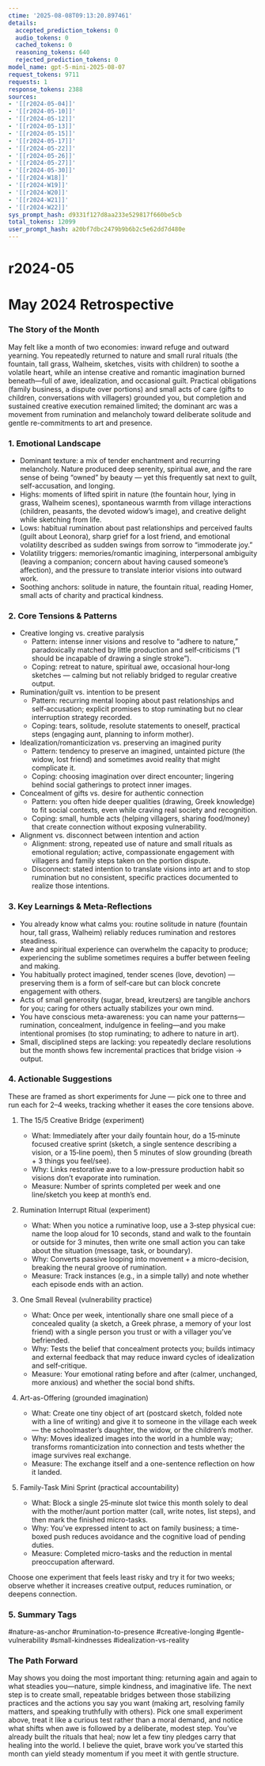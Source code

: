 ```yaml
---
ctime: '2025-08-08T09:13:20.897461'
details:
  accepted_prediction_tokens: 0
  audio_tokens: 0
  cached_tokens: 0
  reasoning_tokens: 640
  rejected_prediction_tokens: 0
model_name: gpt-5-mini-2025-08-07
request_tokens: 9711
requests: 1
response_tokens: 2388
sources:
- '[[r2024-05-04]]'
- '[[r2024-05-10]]'
- '[[r2024-05-12]]'
- '[[r2024-05-13]]'
- '[[r2024-05-15]]'
- '[[r2024-05-17]]'
- '[[r2024-05-22]]'
- '[[r2024-05-26]]'
- '[[r2024-05-27]]'
- '[[r2024-05-30]]'
- '[[r2024-W18]]'
- '[[r2024-W19]]'
- '[[r2024-W20]]'
- '[[r2024-W21]]'
- '[[r2024-W22]]'
sys_prompt_hash: d9331f127d8aa233e529817f660be5cb
total_tokens: 12099
user_prompt_hash: a20bf7dbc2479b9b6b2c5e62dd7d480e
---
```

# r2024-05

# May 2024 Retrospective

### The Story of the Month
May felt like a month of two economies: inward refuge and outward yearning. You repeatedly returned to nature and small rural rituals (the fountain, tall grass, Walheim, sketches, visits with children) to soothe a volatile heart, while an intense creative and romantic imagination burned beneath—full of awe, idealization, and occasional guilt. Practical obligations (family business, a dispute over portions) and small acts of care (gifts to children, conversations with villagers) grounded you, but completion and sustained creative execution remained limited; the dominant arc was a movement from rumination and melancholy toward deliberate solitude and gentle re-commitments to art and presence.

### 1. Emotional Landscape
- Dominant texture: a mix of tender enchantment and recurring melancholy. Nature produced deep serenity, spiritual awe, and the rare sense of being “owned” by beauty — yet this frequently sat next to guilt, self-accusation, and longing.
- Highs: moments of lifted spirit in nature (the fountain hour, lying in grass, Walheim scenes), spontaneous warmth from village interactions (children, peasants, the devoted widow’s image), and creative delight while sketching from life.
- Lows: habitual rumination about past relationships and perceived faults (guilt about Leonora), sharp grief for a lost friend, and emotional volatility described as sudden swings from sorrow to “immoderate joy.”
- Volatility triggers: memories/romantic imagining, interpersonal ambiguity (leaving a companion; concern about having caused someone’s affection), and the pressure to translate interior visions into outward work.
- Soothing anchors: solitude in nature, the fountain ritual, reading Homer, small acts of charity and practical kindness.

### 2. Core Tensions & Patterns
- Creative longing vs. creative paralysis
  - Pattern: intense inner visions and resolve to “adhere to nature,” paradoxically matched by little production and self‑criticisms (“I should be incapable of drawing a single stroke”).
  - Coping: retreat to nature, spiritual awe, occasional hour‑long sketches — calming but not reliably bridged to regular creative output.
- Rumination/guilt vs. intention to be present
  - Pattern: recurring mental looping about past relationships and self‑accusation; explicit promises to stop ruminating but no clear interruption strategy recorded.
  - Coping: tears, solitude, resolute statements to oneself, practical steps (engaging aunt, planning to inform mother).
- Idealization/romanticization vs. preserving an imagined purity
  - Pattern: tendency to preserve an imagined, untainted picture (the widow, lost friend) and sometimes avoid reality that might complicate it.
  - Coping: choosing imagination over direct encounter; lingering behind social gatherings to protect inner images.
- Concealment of gifts vs. desire for authentic connection
  - Pattern: you often hide deeper qualities (drawing, Greek knowledge) to fit social contexts, even while craving real society and recognition.
  - Coping: small, humble acts (helping villagers, sharing food/money) that create connection without exposing vulnerability.
- Alignment vs. disconnect between intention and action
  - Alignment: strong, repeated use of nature and small rituals as emotional regulation; active, compassionate engagement with villagers and family steps taken on the portion dispute.
  - Disconnect: stated intention to translate visions into art and to stop rumination but no consistent, specific practices documented to realize those intentions.

### 3. Key Learnings & Meta-Reflections
- You already know what calms you: routine solitude in nature (fountain hour, tall grass, Walheim) reliably reduces rumination and restores steadiness.
- Awe and spiritual experience can overwhelm the capacity to produce; experiencing the sublime sometimes requires a buffer between feeling and making.
- You habitually protect imagined, tender scenes (love, devotion) — preserving them is a form of self‑care but can block concrete engagement with others.
- Acts of small generosity (sugar, bread, kreutzers) are tangible anchors for you; caring for others actually stabilizes your own mind.
- You have conscious meta-awareness: you can name your patterns—rumination, concealment, indulgence in feeling—and you make intentional promises (to stop ruminating; to adhere to nature in art).
- Small, disciplined steps are lacking: you repeatedly declare resolutions but the month shows few incremental practices that bridge vision → output.

### 4. Actionable Suggestions
These are framed as short experiments for June — pick one to three and run each for 2–4 weeks, tracking whether it eases the core tensions above.

1) The 15/5 Creative Bridge (experiment)
   - What: Immediately after your daily fountain hour, do a 15‑minute focused creative sprint (sketch, a single sentence describing a vision, or a 15‑line poem), then 5 minutes of slow grounding (breath + 3 things you feel/see).
   - Why: Links restorative awe to a low-pressure production habit so visions don’t evaporate into rumination.
   - Measure: Number of sprints completed per week and one line/sketch you keep at month’s end.

2) Rumination Interrupt Ritual (experiment)
   - What: When you notice a ruminative loop, use a 3‑step physical cue: name the loop aloud for 10 seconds, stand and walk to the fountain or outside for 3 minutes, then write one small action you can take about the situation (message, task, or boundary).
   - Why: Converts passive looping into movement + a micro-decision, breaking the neural groove of rumination.
   - Measure: Track instances (e.g., in a simple tally) and note whether each episode ends with an action.

3) One Small Reveal (vulnerability practice)
   - What: Once per week, intentionally share one small piece of a concealed quality (a sketch, a Greek phrase, a memory of your lost friend) with a single person you trust or with a villager you’ve befriended.
   - Why: Tests the belief that concealment protects you; builds intimacy and external feedback that may reduce inward cycles of idealization and self‑critique.
   - Measure: Your emotional rating before and after (calmer, unchanged, more anxious) and whether the social bond shifts.

4) Art-as-Offering (grounded imagination)
   - What: Create one tiny object of art (postcard sketch, folded note with a line of writing) and give it to someone in the village each week — the schoolmaster’s daughter, the widow, or the children’s mother.
   - Why: Moves idealized images into the world in a humble way; transforms romanticization into connection and tests whether the image survives real exchange.
   - Measure: The exchange itself and a one-sentence reflection on how it landed.

5) Family-Task Mini Sprint (practical accountability)
   - What: Block a single 25‑minute slot twice this month solely to deal with the mother/aunt portion matter (call, write notes, list steps), and then mark the finished micro-tasks.
   - Why: You’ve expressed intent to act on family business; a time-boxed push reduces avoidance and the cognitive load of pending duties.
   - Measure: Completed micro-tasks and the reduction in mental preoccupation afterward.

Choose one experiment that feels least risky and try it for two weeks; observe whether it increases creative output, reduces rumination, or deepens connection.

### 5. Summary Tags
#nature-as-anchor #rumination-to-presence #creative-longing #gentle-vulnerability #small-kindnesses #idealization-vs-reality

### The Path Forward
May shows you doing the most important thing: returning again and again to what steadies you—nature, simple kindness, and imaginative life. The next step is to create small, repeatable bridges between those stabilizing practices and the actions you say you want (making art, resolving family matters, and speaking truthfully with others). Pick one small experiment above, treat it like a curious test rather than a moral demand, and notice what shifts when awe is followed by a deliberate, modest step. You’ve already built the rituals that heal; now let a few tiny pledges carry that healing into the world. I believe the quiet, brave work you’ve started this month can yield steady momentum if you meet it with gentle structure.